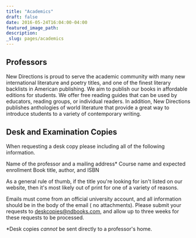```yaml
---
title: "Academics"
draft: false
date: 2016-05-24T16:04:00-04:00
featured_image_path:
description:
_slug: pages/academics
---
```


## Professors

New Directions is proud to serve the academic community with many new international literature and poetry titles, and one of the finest literary backlists in American publishing. We aim to publish our books in affordable editions for students. We offer free reading guides that can be used by educators, reading groups, or individual readers. In addition, New Directions publishes anthologies of world literature that provide a great way to introduce students to a variety of contemporary writing.

## Desk and Examination Copies

When requesting a desk copy please including all of the following information.

Name of the professor and a mailing address*
Course name and expected enrollment
Book title, author, and ISBN

As a general rule of thumb, if the title you're looking for isn't listed on our website, then it's most likely out of print for one of a variety of reasons.

Emails must come from an official university account, and all information should be in the body of the email ( no attachments). Please submit your requests to [deskcopies@ndbooks.com](mailto:deskcopies@ndbooks.com), and allow up to three weeks for these requests to be processed.

*Desk copies _cannot_ be sent directly to a professor's home.

